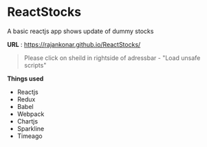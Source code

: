# ReactStocks
A basic reactjs app shows update of dummy stocks

**URL** : https://rajankonar.github.io/ReactStocks/

> Please click on sheild in rightside of adressbar - "Load unsafe scripts"

**Things used**
- Reactjs
- Redux
- Babel
- Webpack
- Chartjs
- Sparkline
- Timeago
